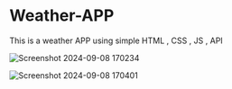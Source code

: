 # Weather-APP

This is a weather APP using simple HTML , CSS , JS , API

![Screenshot 2024-09-08 170234](https://github.com/user-attachments/assets/41889dbe-e5ff-4728-b774-d74d86244d58)


![Screenshot 2024-09-08 170401](https://github.com/user-attachments/assets/4fbf21e4-68bb-454e-8a9e-92be4ffa7cd4)
